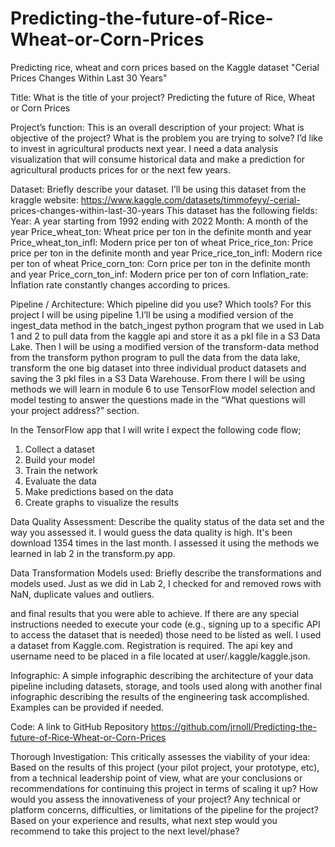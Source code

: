 # Predicting-the-future-of-Rice-Wheat-or-Corn-Prices
Predicting rice, wheat and corn prices based on the Kaggle dataset "Cerial Prices Changes Within Last 30 Years"

Title: What is the title of your project? Predicting the future of Rice, Wheat or Corn Prices

Project’s function: This is an overall description of your project: What is objective of the project? What is the problem you are trying to solve? I’d like to invest in agricultural products next year. I need a data analysis visualization that will consume historical data and make a prediction for agricultural products prices for or the next few years.

Dataset: Briefly describe your dataset. I’ll be using this dataset from the kraggle website: https://www.kaggle.com/datasets/timmofeyy/-cerial-
prices-changes-within-last-30-years
This dataset has the following fields:
Year: A year starting from 1992 ending with 2022
Month: A month of the year
Price_wheat_ton: Wheat price per ton in the definite month and year
Price_wheat_ton_infl: Modern price per ton of wheat
Price_rice_ton: Price price per ton in the definite month and year
Price_rice_ton_infl: Modern rice per ton of wheat
Price_corn_ton: Corn price per ton in the definite month and year
Price_corn_ton_inf: Modern price per ton of corn
Inflation_rate: İnflation rate constantly changes according to prices.

Pipeline / Architecture: Which pipeline did you use? Which tools? For this project I will be using pipeline 1.I’ll be using a modified version of the ingest_data method in the batch_ingest python program that we used in Lab 1 and 2 to pull data from the kaggle api and store it as a pkl file in a S3 Data Lake. Then I will
be using a modified version of the transform-data method from the transform python program to pull the data from the data lake, transform the one big dataset into three individual product datasets and saving the 3 pkl files in a S3 Data Warehouse. From there I will be using methods we will learn in module 6 to use TensorFlow model selection and model testing to answer the questions made in the “What questions will your project address?” section.

In the TensorFlow app that I will write I expect the following code flow;
1. Collect a dataset
2. Build your model
3. Train the network
4. Evaluate the data
5. Make predictions based on the data
6. Create graphs to visualize the results

Data Quality Assessment: Describe the quality status of the data set and the way you assessed it. I would guess the data quality is high. It's been download 1354 times in the last month. I assessed it using the methods we learned in lab 2 in the transform.py app.

Data Transformation Models used: Briefly describe the transformations and models used. Just as we did in Lab 2, I checked for and removed rows with NaN, duplicate values and outliers.

and final results that you were able to achieve. If there are any special instructions needed to execute your code (e.g., signing up to a specific API to access the dataset that is needed) those need to be listed as well. I used a dataset from Kaggle.com. Registration is required. The api key and username need to be placed in a file located at user/.kaggle/kaggle.json.

Infographic: A simple infographic describing the architecture of your data pipeline including datasets, storage, and tools used along with another final infographic describing the results of the engineering task accomplished. Examples can be provided if needed.

Code: A link to GitHub Repository https://github.com/jrnoll/Predicting-the-future-of-Rice-Wheat-or-Corn-Prices

Thorough Investigation: This critically assesses the viability of your idea: Based on the results of this project (your pilot project, your prototype, etc), from a technical leadership point of view, what are your conclusions or recommendations for continuing this project in terms of scaling it up? How would you assess the innovativeness of your project? Any technical or platform concerns, difficulties, or limitations of the pipeline for the project? Based on your experience and results, what next step would you recommend to take this project to the next level/phase?
